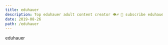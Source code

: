 ```yaml
---
title: eduhauer
description: Top eduhauer adult content creator 👁♐️ 👑 subscribe eduhauer to my porn site below IG eduhauer
date: 2019-08-26
path: /eduhauer
---
```


eduhauer